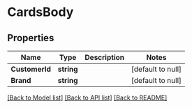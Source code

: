 # CardsBody

## Properties
Name | Type | Description | Notes
------------ | ------------- | ------------- | -------------
**CustomerId** | **string** |  | [default to null]
**Brand** | **string** |  | [default to null]

[[Back to Model list]](../README.md#documentation-for-models) [[Back to API list]](../README.md#documentation-for-api-endpoints) [[Back to README]](../README.md)


